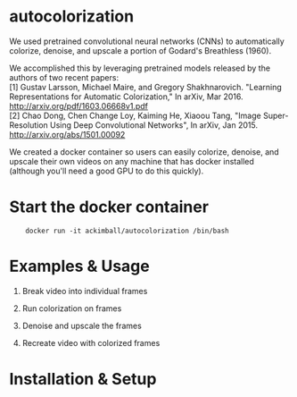 autocolorization
==================
We used pretrained convolutional neural networks (CNNs) to automatically colorize, denoise, and upscale a portion of Godard's Breathless (1960).

We accomplished this by leveraging pretrained models released by the authors of two recent papers:    
[1] Gustav Larsson, Michael Maire, and Gregory Shakhnarovich. "Learning Representations for Automatic Colorization," In arXiv, Mar 2016. http://arxiv.org/pdf/1603.06668v1.pdf    
[2] Chao Dong, Chen Change Loy, Kaiming He, Xiaoou Tang, "Image Super-Resolution Using Deep Convolutional Networks", In arXiv, Jan 2015. http://arxiv.org/abs/1501.00092

We created a docker container so users can easily colorize, denoise, and upscale their own videos on any machine that has docker installed (although you'll need a good GPU to do this quickly).

Start the docker container
==========================
```
    docker run -it ackimball/autocolorization /bin/bash
```


Examples & Usage
================
1. Break video into individual frames

2. Run colorization on frames

3. Denoise and upscale the frames   

4. Recreate video with colorized frames



Installation & Setup
====================




